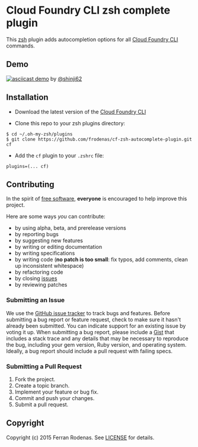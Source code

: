 # Cloud Foundry CLI zsh complete plugin

This [zsh](http://www.zsh.org/) plugin adds autocompletion options for all [Cloud Foundry CLI](http://docs.cloudfoundry.org/devguide/installcf/) commands.

## Demo

[![asciicast demo](https://asciinema.org/a/1twq9fo0bazyjtyiln88o9d0u.png)](https://asciinema.org/a/1twq9fo0bazyjtyiln88o9d0u) by [@shinji62](https://github.com/shinji62)

## Installation

* Download the latest version of the [Cloud Foundry CLI](https://github.com/cloudfoundry/cli#downloads)

* Clone this repo to your zsh plugins directory:

```
$ cd ~/.oh-my-zsh/plugins
$ git clone https://github.com/frodenas/cf-zsh-autocomplete-plugin.git cf
```

* Add the `cf` plugin to your `.zshrc` file:

```
plugins=(... cf)
```

## Contributing

In the spirit of [free software](http://www.fsf.org/licensing/essays/free-sw.html), **everyone** is encouraged to help improve this project.

Here are some ways *you* can contribute:

* by using alpha, beta, and prerelease versions
* by reporting bugs
* by suggesting new features
* by writing or editing documentation
* by writing specifications
* by writing code (**no patch is too small**: fix typos, add comments, clean up inconsistent whitespace)
* by refactoring code
* by closing [issues](https://github.com/frodenas/cf-zsh-autocomplete-plugin/issues)
* by reviewing patches

### Submitting an Issue
We use the [GitHub issue tracker](https://github.com/frodenas/cf-zsh-autocomplete-plugin/issues) to track bugs and features.
Before submitting a bug report or feature request, check to make sure it hasn't already been submitted. You can indicate
support for an existing issue by voting it up. When submitting a bug report, please include a
[Gist](http://gist.github.com/) that includes a stack trace and any details that may be necessary to reproduce the bug,
including your gem version, Ruby version, and operating system. Ideally, a bug report should include a pull request with
 failing specs.

### Submitting a Pull Request

1. Fork the project.
2. Create a topic branch.
3. Implement your feature or bug fix.
4. Commit and push your changes.
5. Submit a pull request.

## Copyright

Copyright (c) 2015 Ferran Rodenas. See [LICENSE](https://github.com/frodenas/cf-zsh-autocomplete-plugin/blob/master/LICENSE) for details.
